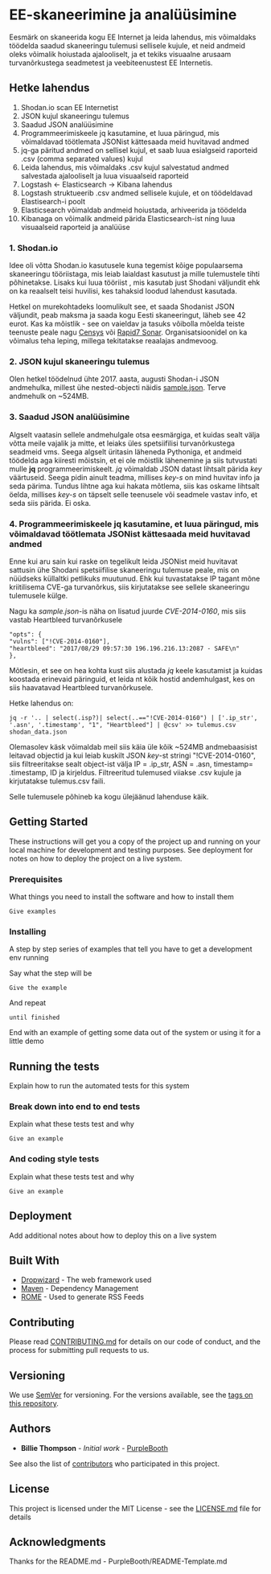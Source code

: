 # EE-skaneerimine ja analüüsimine

Eesmärk on skaneerida kogu EE Internet ja leida lahendus, mis võimaldaks töödelda saadud skaneeringu tulemusi sellisele kujule, et neid andmeid oleks võimalik hoiustada ajalooliselt, ja et tekiks visuaalne arusaam turvanõrkustega seadmetest ja veebiteenustest EE Internetis.

## Hetke lahendus

1. Shodan.io scan EE Internetist
2. JSON kujul skaneeringu tulemus
3. Saadud JSON analüüsimine
4. Programmeerimiskeele jq kasutamine, et luua päringud, mis võimaldavad töötlemata JSONist kättesaada meid huvitavad andmed
5. jq-ga päritud andmed on sellisel kujul, et saab luua esialgseid raporteid .csv (comma separated values) kujul
6. Leida lahendus, mis võimaldaks .csv kujul salvestatud andmed salvestada ajalooliselt ja luua visuaalseid raporteid
7. Logstash <- Elasticsearch -> Kibana lahendus
8. Logstash struktueerib .csv andmed sellisele kujule, et on töödeldavad Elastisearch-i poolt
9. Elasticsearch võimaldab andmeid hoiustada, arhiveerida ja töödelda
10. Kibanaga on võimalik andmeid pärida Elasticsearch-ist ning luua visuaalseid raporteid ja analüüse

### 1. Shodan.io

Idee oli võtta Shodan.io kasutusele kuna tegemist kõige populaarsema skaneeringu tööriistaga, mis leiab laialdast kasutust ja mille tulemustele tihti põhinetakse. Lisaks kui luua tööriist , mis kasutab just Shodani väljundit ehk on ka reaalselt teisi huvilisi, kes tahaksid loodud lahendust kasutada.

Hetkel on murekohtadeks loomulikult see, et saada Shodanist JSON väljundit, peab maksma ja saada kogu Eesti skaneeringut, läheb see 42 eurot. Kas ka mõistlik - see on vaieldav ja tasuks võibolla mõelda teiste teenuste peale nagu [Censys](https://censys.io/data) või [Rapid7 Sonar](https://github.com/rapid7/sonar/wiki). Organisatsioonidel on ka võimalus teha leping, millega tekitatakse reaalajas andmevoog.

### 2. JSON kujul skaneeringu tulemus

Olen hetkel töödelnud ühte 2017. aasta, augusti Shodan-i JSON andmehulka, millest ühe nested-objecti näidis [sample.json](https://github.com/jannoa/EE-skaneerimine/blob/master/sample.json). Terve andmehulk on ~524MB.

### 3. Saadud JSON analüüsimine

Algselt vaatasin sellele andmehulgale otsa eesmärgiga, et kuidas sealt välja võtta meile vajalik ja mitte, et leiaks üles spetsiifilisi turvanõrkustega seadmeid vms. Seega algselt üritasin läheneda Pythoniga, et andmeid töödelda aga kiiresti mõistsin, et ei ole mõistlik lähenemine ja siis tutvustati mulle **jq** programmeerimiskeelt. *jq* võimaldab JSON datast lihtsalt pärida *key* väärtuseid. Seega pidin ainult teadma, millises *key-s* on mind huvitav info ja seda pärima. Tundus lihtne aga kui hakata mõtlema, siis kas oskame lihtsalt öelda, millises *key-s* on täpselt selle teenusele või seadmele vastav info, et seda siis pärida. Ei oska.

### 4. Programmeerimiskeele jq kasutamine, et luua päringud, mis võimaldavad töötlemata JSONist kättesaada meid huvitavad andmed

Enne kui aru sain kui raske on tegelikult leida JSONist meid huvitavat sattusin ühe Shodani spetsiifilise skaneeringu tulemuse peale, mis on nüüdseks küllaltki petlikuks muutunud. Ehk kui tuvastatakse IP tagant mõne kriitilisema CVE-ga turvanõrkus, siis kirjutatakse see sellele skaneeringu tulemusele külge.

Nagu ka *sample.json*-is näha on lisatud juurde *CVE-2014-0160*, mis siis vastab Heartbleed turvanõrkusele
```
"opts": {
"vulns": ["!CVE-2014-0160"],
"heartbleed": "2017/08/29 09:57:30 196.196.216.13:2087 - SAFE\n"
},
```
Mõtlesin, et see on hea kohta kust siis alustada *jq* keele kasutamist ja kuidas koostada erinevaid päringuid, et leida nt kõik hostid andemhulgast, kes on siis haavatavad Heartbleed turvanõrkusele.

Hetke lahendus on:
```
jq -r '.. | select(.isp?)| select(..=="!CVE-2014-0160") | ['.ip_str', '.asn', '.timestamp', "1", "Heartbleed"] | @csv' >> tulemus.csv shodan_data.json
```
Olemasolev käsk võimaldab meil siis käia üle kõik ~524MB andmebaasisist leitavad objectid ja kui leiab kuskilt JSON *key*-st stringi "!CVE-2014-0160", siis filtreeritakse sealt object-ist välja IP = .ip_str, ASN = .asn, timestamp= .timestamp, ID ja kirjeldus. Filtreeritud tulemused viiakse .csv kujule ja kirjutatakse tulemus.csv faili. 

Selle tulemusele põhineb ka kogu ülejäänud lahenduse käik.



## Getting Started

These instructions will get you a copy of the project up and running on your local machine for development and testing purposes. See deployment for notes on how to deploy the project on a live system.

### Prerequisites

What things you need to install the software and how to install them

```
Give examples
```

### Installing

A step by step series of examples that tell you have to get a development env running

Say what the step will be

```
Give the example
```

And repeat

```
until finished
```

End with an example of getting some data out of the system or using it for a little demo

## Running the tests

Explain how to run the automated tests for this system

### Break down into end to end tests

Explain what these tests test and why

```
Give an example
```

### And coding style tests

Explain what these tests test and why

```
Give an example
```

## Deployment

Add additional notes about how to deploy this on a live system

## Built With

* [Dropwizard](http://www.dropwizard.io/1.0.2/docs/) - The web framework used
* [Maven](https://maven.apache.org/) - Dependency Management
* [ROME](https://rometools.github.io/rome/) - Used to generate RSS Feeds

## Contributing

Please read [CONTRIBUTING.md](https://gist.github.com/PurpleBooth/b24679402957c63ec426) for details on our code of conduct, and the process for submitting pull requests to us.

## Versioning

We use [SemVer](http://semver.org/) for versioning. For the versions available, see the [tags on this repository](https://github.com/your/project/tags). 

## Authors

* **Billie Thompson** - *Initial work* - [PurpleBooth](https://github.com/PurpleBooth)

See also the list of [contributors](https://github.com/your/project/contributors) who participated in this project.

## License

This project is licensed under the MIT License - see the [LICENSE.md](LICENSE.md) file for details

## Acknowledgments

Thanks for the README.md - PurpleBooth/README-Template.md

